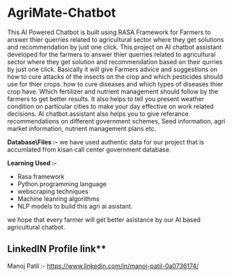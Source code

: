 # AgriMate-Chatbot
This AI Powered Chatbot is built using RASA Framework for Farmers to answer thier querries related  to agricultural sector where they get solutions and recommendation by just one click.
This project on AI chatbot assistant developed for the farmers to answer thier querries related  to agricultural sector where they get solution and recommendation based on their qurries by just one click. Basically it will give Farmers advice and suggestions on how to cure attacks of the insects on the crop and which pesticides should use for thier crops. how to cure diseases and which types of diseases thier crop have. Which fertilizer and nutrient management should follow by the farmers to get better results. It also helps to tell you present weather condition on particular cities to make your day effective on work related decisions. AI chatbot assistant also helps you to give referance recommendations on different government schemes, Seed information, agri market information, nutrient management plans etc.

**Database\Files :-** 
we have used authentic data for our project that is accumlated from kisan call center government database.

**Learning Used :-**
- Rasa framework
- Python programming language
- webscraping techniques
- Machine leanring algorithms
- NLP models to  build this agri ai asistant.

we hope that every farmer will get better asistance by our AI based agricultural chatbot.

## LinkedIN Profile link**

Manoj Patil :- https://www.linkedin.com/in/manoj-patil-0a0736174/
